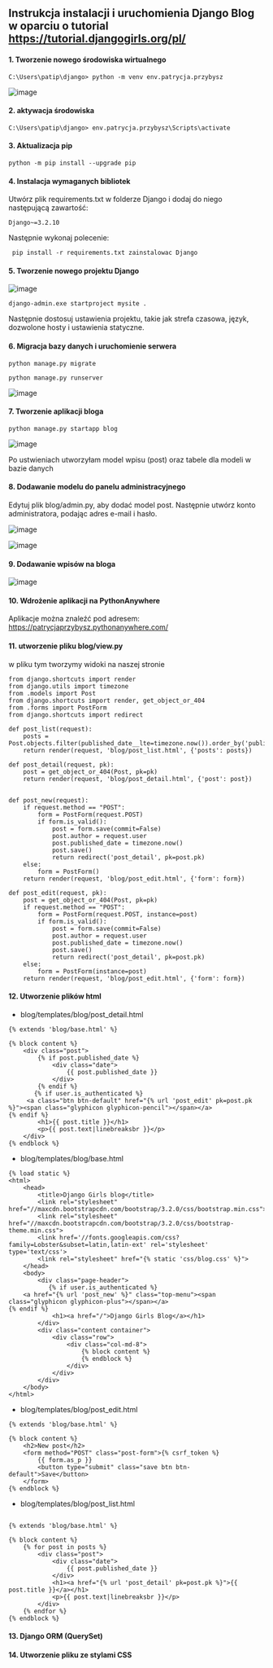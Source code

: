 ## Instrukcja instalacji i uruchomienia Django Blog w oparciu o tutorial https://tutorial.djangogirls.org/pl/

#### 1. Tworzenie nowego środowiska wirtualnego

``` 
C:\Users\patip\django> python -m venv env.patrycja.przybysz
```

![image](https://github.com/patrycjaprzybysz/ISI/assets/100605325/615958dd-adc5-4624-8ee1-b26ce920346f)

#### 2. aktywacja środowiska
```
C:\Users\patip\django> env.patrycja.przybysz\Scripts\activate
```

#### 3. Aktualizacja pip

```
python -m pip install --upgrade pip
```
#### 4. Instalacja wymaganych bibliotek

Utwórz plik requirements.txt w folderze Django i dodaj do niego następującą zawartość:
```
Django~=3.2.10
```
Następnie wykonaj polecenie:
```
 pip install -r requirements.txt zainstalowac Django
```

#### 5. Tworzenie nowego projektu Django 
![image](https://github.com/patrycjaprzybysz/ISI/assets/100605325/673a2063-216f-4412-8eac-b5ac87da4cff)

```
django-admin.exe startproject mysite .
```
Następnie dostosuj ustawienia projektu, takie jak strefa czasowa, język, dozwolone hosty i ustawienia statyczne.

#### 6. Migracja bazy danych i uruchomienie serwera
```
python manage.py migrate
```

```
python manage.py runserver
```
![image](https://github.com/patrycjaprzybysz/ISI/assets/100605325/ee108c87-023f-4dd1-a2d1-35c9165f6884)

#### 7. Tworzenie aplikacji bloga

```
python manage.py startapp blog
```
![image](https://github.com/patrycjaprzybysz/ISI/assets/100605325/fdc8963c-3d11-4953-850e-f9b11390ecc5)

Po ustwieniach utworzyłam model wpisu (post) oraz tabele dla modeli w bazie danych

#### 8. Dodawanie modelu do panelu administracyjnego

Edytuj plik blog/admin.py, aby dodać model post. Następnie utwórz konto administratora, podając adres e-mail i hasło.

![image](https://github.com/patrycjaprzybysz/ISI/assets/100605325/63db2355-597f-4e43-81a0-75bd57676e25)

![image](https://github.com/patrycjaprzybysz/ISI/assets/100605325/f9aa0a53-43b5-4ee9-b80b-a0d9779398a5)


#### 9. Dodawanie wpisów na bloga
![image](https://github.com/patrycjaprzybysz/ISI/assets/100605325/07811e00-9902-42be-9fe8-f666446e82ff)


#### 10. Wdrożenie aplikacji na PythonAnywhere

Aplikacje można znaleźć pod adresem:
https://patrycjaprzybysz.pythonanywhere.com/

#### 11. utworzenie pliku blog/view.py 

w pliku tym tworzymy widoki na naszej stronie

```
from django.shortcuts import render
from django.utils import timezone
from .models import Post
from django.shortcuts import render, get_object_or_404
from .forms import PostForm
from django.shortcuts import redirect

def post_list(request):
    posts = Post.objects.filter(published_date__lte=timezone.now()).order_by('published_date')
    return render(request, 'blog/post_list.html', {'posts': posts})

def post_detail(request, pk):
    post = get_object_or_404(Post, pk=pk)
    return render(request, 'blog/post_detail.html', {'post': post})


def post_new(request):
    if request.method == "POST":
        form = PostForm(request.POST)
        if form.is_valid():
            post = form.save(commit=False)
            post.author = request.user
            post.published_date = timezone.now()
            post.save()
            return redirect('post_detail', pk=post.pk)
    else:
        form = PostForm()
    return render(request, 'blog/post_edit.html', {'form': form})

def post_edit(request, pk):
    post = get_object_or_404(Post, pk=pk)
    if request.method == "POST":
        form = PostForm(request.POST, instance=post)
        if form.is_valid():
            post = form.save(commit=False)
            post.author = request.user
            post.published_date = timezone.now()
            post.save()
            return redirect('post_detail', pk=post.pk)
    else:
        form = PostForm(instance=post)
    return render(request, 'blog/post_edit.html', {'form': form})
```

#### 12. Utworzenie plików html 

* blog/templates/blog/post_detail.html

```
{% extends 'blog/base.html' %}

{% block content %}
    <div class="post">
        {% if post.published_date %}
            <div class="date">
                {{ post.published_date }}
            </div>
        {% endif %}
       {% if user.is_authenticated %}
     <a class="btn btn-default" href="{% url 'post_edit' pk=post.pk %}"><span class="glyphicon glyphicon-pencil"></span></a>
{% endif %}
        <h1>{{ post.title }}</h1>
        <p>{{ post.text|linebreaksbr }}</p>
    </div>
{% endblock %}
```

* blog/templates/blog/base.html

```
{% load static %}
<html>
    <head>
        <title>Django Girls blog</title>
        <link rel="stylesheet" href="//maxcdn.bootstrapcdn.com/bootstrap/3.2.0/css/bootstrap.min.css">
        <link rel="stylesheet" href="//maxcdn.bootstrapcdn.com/bootstrap/3.2.0/css/bootstrap-theme.min.css">
        <link href='//fonts.googleapis.com/css?family=Lobster&subset=latin,latin-ext' rel='stylesheet' type='text/css'>
        <link rel="stylesheet" href="{% static 'css/blog.css' %}">
    </head>
    <body>
        <div class="page-header">
           {% if user.is_authenticated %}
    <a href="{% url 'post_new' %}" class="top-menu"><span class="glyphicon glyphicon-plus"></span></a>
{% endif %}
            <h1><a href="/">Django Girls Blog</a></h1>
        </div>
        <div class="content container">
            <div class="row">
                <div class="col-md-8">
                    {% block content %}
                    {% endblock %}
                </div>
            </div>
        </div>
    </body>
</html>
```

* blog/templates/blog/post_edit.html

```
{% extends 'blog/base.html' %}

{% block content %}
    <h2>New post</h2>
    <form method="POST" class="post-form">{% csrf_token %}
        {{ form.as_p }}
        <button type="submit" class="save btn btn-default">Save</button>
    </form>
{% endblock %}
```

* blog/templates/blog/post_list.html

```

{% extends 'blog/base.html' %}

{% block content %}
    {% for post in posts %}
        <div class="post">
            <div class="date">
                {{ post.published_date }}
            </div>
            <h1><a href="{% url 'post_detail' pk=post.pk %}">{{ post.title }}</a></h1>
            <p>{{ post.text|linebreaksbr }}</p>
        </div>
    {% endfor %}
{% endblock %}
```

#### 13. Django ORM (QuerySet)

#### 14. Utworzenie pliku ze stylami CSS
